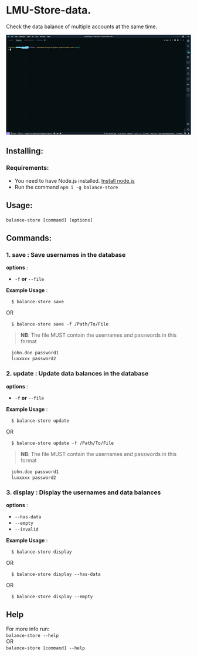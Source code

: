 # LMU-Store-data.
Check the data balance of multiple accounts at the same time.
<!--  Funny names Go here-->
![](https://github.com/inth3wild/LMU-Store-data/blob/main/media/ezgif.com-gif-maker.gif)

## Installing:
### Requirements:
* You need to have Node.js installed. [Install node.js](https://nodejs.org/en/download/)
* Run the command `npm i -g balance-store`

## Usage:
`balance-store [command] [options]`
## Commands:
### 1. **save** : Save usernames in the database  
**options** :  
* `-f` **or** `--file` <file path>

**Example Usage** :  
```
  $ balance-store save
```
OR
```
  $ balance-store save -f /Path/To/File
```
> **NB**: The file MUST contain the usernames and passwords in this format
```
  john.doe password1
  luxxxxx password2
```

### 2. **update** : Update data balances in the database  
**options** :  
* `-f` **or** `--file` <file path>

**Example Usage** :  
```
  $ balance-store update
```
OR
```
  $ balance-store update -f /Path/To/File
```
> **NB**: The file MUST contain the usernames and passwords in this format
```
  john.doe password1
  luxxxxx password2
```
  
  
### 3. **display** : Display the usernames and data balances  
**options** :  
* `--has-data`
* `--empty`
* `--invalid`

**Example Usage** :  
```
  $ balance-store display
```
OR
```
  $ balance-store display --has-data
```
OR
```
  $ balance-store display --empty
```

## Help
For more info run:  
`balance-store --help`  
OR  
`balance-store [command] --help`
